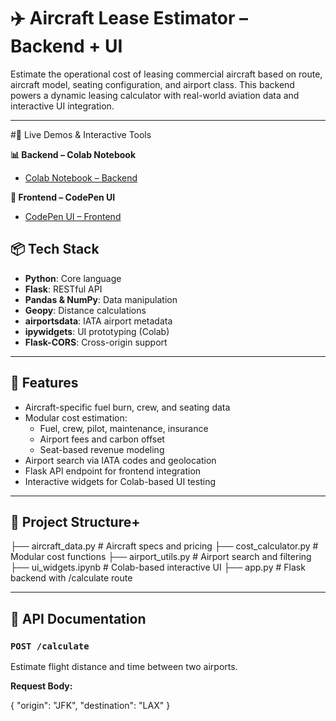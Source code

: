 # ✈️ Aircraft Lease Estimator – Backend + UI

Estimate the operational cost of leasing commercial aircraft based on route, aircraft model, seating configuration, and airport class. This backend powers a dynamic leasing calculator with real-world aviation data and interactive UI integration.

---

#🔗 Live Demos & Interactive Tools

**📊 Backend – Colab Notebook**
- [Colab Notebook – Backend](https://colab.research.google.com/drive/1hX0ezbuSTbUB39hfB4iXGDlhASeDt_-y?usp=sharing)

**🎨 Frontend – CodePen UI**
- [CodePen UI – Frontend](https://codepen.io/Mati-the-vuer/full/ogvpgbd)

## 📦 Tech Stack

- **Python**: Core language
- **Flask**: RESTful API
- **Pandas & NumPy**: Data manipulation
- **Geopy**: Distance calculations
- **airportsdata**: IATA airport metadata
- **ipywidgets**: UI prototyping (Colab)
- **Flask-CORS**: Cross-origin support

---

## 🚀 Features

- Aircraft-specific fuel burn, crew, and seating data
- Modular cost estimation:
  - Fuel, crew, pilot, maintenance, insurance
  - Airport fees and carbon offset
  - Seat-based revenue modeling
- Airport search via IATA codes and geolocation
- Flask API endpoint for frontend integration
- Interactive widgets for Colab-based UI testing

---

## 📂 Project Structure+
├── aircraft_data.py # Aircraft specs and pricing 
├── cost_calculator.py # Modular cost functions 
├── airport_utils.py # Airport search and filtering 
├── ui_widgets.ipynb # Colab-based interactive UI 
├── app.py # Flask backend with /calculate route


---

## 🧪 API Documentation

### `POST /calculate`

Estimate flight distance and time between two airports.

**Request Body:**

{
  "origin": "JFK",
  "destination": "LAX"
}
